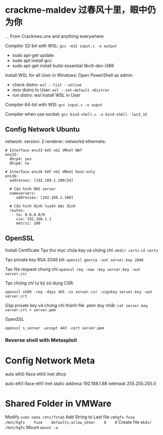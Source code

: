 # crackme-maldev 过春风十里，眼中仍为你

 ... From Crackmes.one and anything everywhere

Compiler 32-bit with WSL: `gcc -m32 input.c -o output`

- sudo apt-get update
- sudo apt install gcc
- sudo apt-get install build-essential libc6-dev-i386

Install WSL for all User in Windows:
Open PowerShell as admin
- check distro: `wsl --list --online`
- mov distro to User: `wsl --set-default <Distro>`
- run distro: wsl
Install WSL in User

Compiler 64-bit with WSl: `gcc input.c -o ouput`

Compiler when use socket: `gcc bind-shell.c -o bind-shell -lws2_32`

## Config Network Ubuntu

 network:
  version: 2
  renderer: networkd
  ethernets:

    # Interface ens33 kết nối VMnet NAT
    ens33:
      dhcp4: yes
      dhcp6: no

    # Interface ens36 kết nối VMnet host-only 
    ens36:
      addresses: [192.168.1.100/24]

      # Cấu hình DNS server
      nameservers:
         addresses: [192.168.1.100]

      # Cấu hình định tuyến mặc định
      routes:
       - to: 0.0.0.0/0
         via: 192.168.1.1
         metric: 100

## OpenSSL

Install Certificate
Tạo thư mục chứa key và chứng chỉ:
  `mkdir certs`
  `cd certs`
  
Tạo private key RSA 2048 bit:
  `openssl genrsa -out server.key 2048`

Tao file request chung chi
  `openssl req -new -key server.key -out server.csr`

Tạo chứng chỉ tự ký sử dụng CSR:

  `openssl x509 -req -days 365 -in server.csr -signkey server.key -out server.crt`

Gộp private key và chứng chỉ thành file .pem duy nhất:
  `cat server.key server.crt > server.pem`

OpenSSL

  `openssl s_server -accept 443 -cert server.pem`

### Reverse shell with Metasploit 

# Config Network Meta
  auto eth0
  iface eth0 inet dhcp

  auto eth1
  iface eth1 inet static
        address 192.168.1.68
        netmask 255.255.255.0

# Shared Folder in VMWare
Modify 
  `sudo nano /etc/fstab`
Add String to Last file
  `vmhgfs-fuse    /mnt/hgfs    fuse    defaults,allow_other    0    0`
Create file
  `mkdir /mnt/hgfs`
Mount
  `mount -a`


